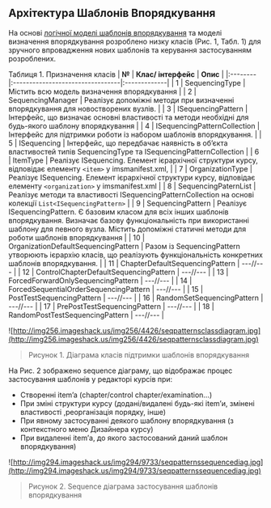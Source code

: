 ## Архітектура Шаблонів Впорядкування ##

На основі [логічної моделі шаблонів впорядкування](http://code.google.com/p/iudico/wiki/SequecningPatterns) та моделі визначення впорядкування розроблено низку класів (Рис. 1, Табл. 1)  для зручного впровадження нових шаблонів та керування застосуванням розроблених.

Таблиця 1. Призначення класів
| **№** | **Клас/ інтерфейс** | **Опис** |
|:--------|:---------------------------------|:-------------|
| 1 | SequencingType | Містить всю модель визначення впорядкування |
| 2 | SequencingManager | Реалізує допоміжні методи при визначенні впорядкування для новостворених вузлів. |
| 3 | ISequencingPattern | Інтерфейс, що визначає основні властивості та методи необхідні для будь-якого шаблону впорядкування |
| 4 | ISequencingPatternCollection | Інтерфейс для підтримки роботи із набором шаблонів впорядкування. |
| 5 | ISequenсing | Інтерфейс, що передбачає наявність в об’єкта властивостей типів SequencingType та ISequencingPatternCollection |
| 6 | ItemType | Реалізує ISequencing. Елемент ієрархічної структури курсу, відповідає елементу `<item>` у imsmanifest.xml, |
| 7 | OrganizationType | Реалізує ISequencing. Елемент ієрархічної структури курсу, відповідає елементу `<organization>` у imsmanifest.xml |
| 8 | SequencingPaternList | Реалізує методи та властивості ISequencingPatternCollection на основі колекції `List<ISequencingPattern>` |
| 9 | SequencingPattern | Реалізує ISequencingPattern. Є базовим класом для всіх інших шаблонів впорядкування. Визначає базову функціональність при використанні шаблону для певного вузла. Містить допоміжні статичні методи для роботи шаблонів впорядкування |
| 10 | OrganizationDefaultSequencingPattern | Разом із SequencingPattern утворюють ієрархію класів, що реалізують функціональність конкретних шаблонів впорядкування. |
| 11 | ChapterDefaultSequencingPattern | ---//--- |
| 12 | ControlChapterDefaultSequencingPattern | ---//--- |
| 13 | ForcedForwardOnlySequencingPattern  | ---//--- |
| 14 | ForcedSequentialOrderSequencingPattern | ---//--- |
| 15 | PostTestSequencingPattern | ---//--- |
| 16 | RandomSetSequencingPattern | ---//--- |
| 17 | PrePostTestSequencingPattern | ---//--- |
| 18 | RandomPostTestSequencingPattern | ---//--- |

![http://img256.imageshack.us/img256/4426/seqpatternsclassdiagram.jpg](http://img256.imageshack.us/img256/4426/seqpatternsclassdiagram.jpg)
> Рисунок 1. Діаграма класів підтримки шаблонів впорядкування

На Рис. 2 зображено sequence діаграму, що відображає процес застосування шаблонів у редакторі курсів при:

  * Створенні item’a (chapter/control chapter/examination…)
  * При зміні структури курсу (додані/видалені будь-які item’и, змінені властивості ,реорганізація порядку, інше)
  * При явному застосуванні деякого шаблону впорядкування (з контекстного меню Дизайнера курсу)
  * При видаленні item’а, до якого застосований даний шаблон впорядкування)

![http://img294.imageshack.us/img294/9733/seqpatternssequencediag.jpg](http://img294.imageshack.us/img294/9733/seqpatternssequencediag.jpg)
> Рисунок 2. Sequence діаграма застосування шаблонів впорядкування